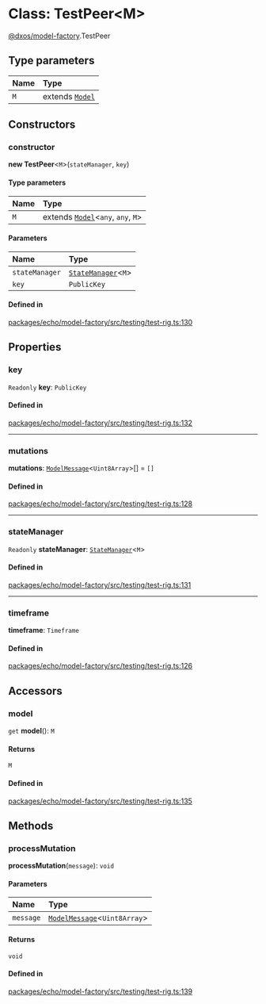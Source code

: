 # Class: TestPeer<M\>

[@dxos/model-factory](../modules/dxos_model_factory.md).TestPeer

## Type parameters

| Name | Type |
| :------ | :------ |
| `M` | extends [`Model`](dxos_model_factory.Model.md) |

## Constructors

### constructor

**new TestPeer**<`M`\>(`stateManager`, `key`)

#### Type parameters

| Name | Type |
| :------ | :------ |
| `M` | extends [`Model`](dxos_model_factory.Model.md)<`any`, `any`, `M`\> |

#### Parameters

| Name | Type |
| :------ | :------ |
| `stateManager` | [`StateManager`](dxos_model_factory.StateManager.md)<`M`\> |
| `key` | `PublicKey` |

#### Defined in

[packages/echo/model-factory/src/testing/test-rig.ts:130](https://github.com/dxos/dxos/blob/db8188dae/packages/echo/model-factory/src/testing/test-rig.ts#L130)

## Properties

### key

 `Readonly` **key**: `PublicKey`

#### Defined in

[packages/echo/model-factory/src/testing/test-rig.ts:132](https://github.com/dxos/dxos/blob/db8188dae/packages/echo/model-factory/src/testing/test-rig.ts#L132)

___

### mutations

 **mutations**: [`ModelMessage`](../types/dxos_model_factory.ModelMessage.md)<`Uint8Array`\>[] = `[]`

#### Defined in

[packages/echo/model-factory/src/testing/test-rig.ts:128](https://github.com/dxos/dxos/blob/db8188dae/packages/echo/model-factory/src/testing/test-rig.ts#L128)

___

### stateManager

 `Readonly` **stateManager**: [`StateManager`](dxos_model_factory.StateManager.md)<`M`\>

#### Defined in

[packages/echo/model-factory/src/testing/test-rig.ts:131](https://github.com/dxos/dxos/blob/db8188dae/packages/echo/model-factory/src/testing/test-rig.ts#L131)

___

### timeframe

 **timeframe**: `Timeframe`

#### Defined in

[packages/echo/model-factory/src/testing/test-rig.ts:126](https://github.com/dxos/dxos/blob/db8188dae/packages/echo/model-factory/src/testing/test-rig.ts#L126)

## Accessors

### model

`get` **model**(): `M`

#### Returns

`M`

#### Defined in

[packages/echo/model-factory/src/testing/test-rig.ts:135](https://github.com/dxos/dxos/blob/db8188dae/packages/echo/model-factory/src/testing/test-rig.ts#L135)

## Methods

### processMutation

**processMutation**(`message`): `void`

#### Parameters

| Name | Type |
| :------ | :------ |
| `message` | [`ModelMessage`](../types/dxos_model_factory.ModelMessage.md)<`Uint8Array`\> |

#### Returns

`void`

#### Defined in

[packages/echo/model-factory/src/testing/test-rig.ts:139](https://github.com/dxos/dxos/blob/db8188dae/packages/echo/model-factory/src/testing/test-rig.ts#L139)
